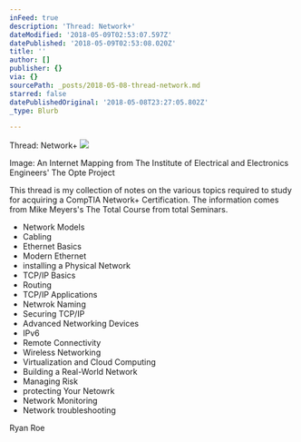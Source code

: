 ```yaml
---
inFeed: true
description: 'Thread: Network+'
dateModified: '2018-05-09T02:53:07.597Z'
datePublished: '2018-05-09T02:53:08.020Z'
title: ''
author: []
publisher: {}
via: {}
sourcePath: _posts/2018-05-08-thread-network.md
starred: false
datePublishedOriginal: '2018-05-08T23:27:05.802Z'
_type: Blurb

---
```

Thread: Network+
![](https://the-grid-user-content.s3-us-west-2.amazonaws.com/2350cd8f-e14e-4783-8691-47c90d1c6c33.png)

Image: An Internet Mapping from The Institute of Electrical and Electronics Engineers' The Opte Project

This thread is my collection of notes on the various topics required to study for acquiring a CompTIA Network+ Certification. The information comes from Mike Meyers's The Total Course from total Seminars.

* Network Models
* Cabling
* Ethernet Basics
* Modern Ethernet
* installing a Physical Network
* TCP/IP Basics
* Routing
* TCP/IP Applications
* Netwrok Naming
* Securing TCP/IP
* Advanced Networking Devices
* IPv6
* Remote Connectivity
* Wireless Networking
* Virtualization and Cloud Computing
* Building a Real-World Network
* Managing Risk
* protecting Your Netowrk
* Network Monitoring
* Network troubleshooting

Ryan Roe